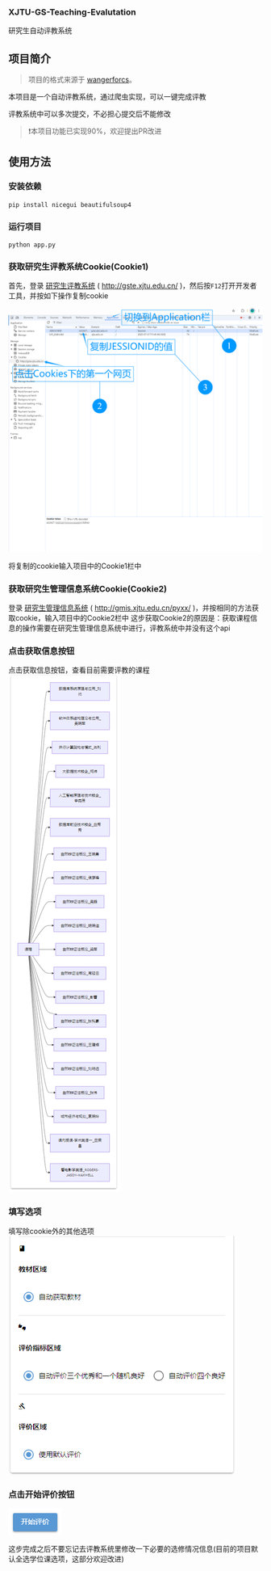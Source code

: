 ### XJTU-GS-Teaching-Evalutation
研究生自动评教系统

## 项目简介
> 项目的格式来源于 [wangerforcs](https://github.com/wangerforcs)。

本项目是一个自动评教系统，通过爬虫实现，可以一键完成评教

评教系统中可以多次提交，不必担心提交后不能修改

> ❗本项目功能已实现90%，欢迎提出PR改进

## 使用方法

### 安装依赖
```shell
pip install nicegui beautifulsoup4
```

### 运行项目
```shell
python app.py
```

### 获取研究生评教系统Cookie(Cookie1)
首先，登录 [研究生评教系统](http://gste.xjtu.edu.cn/) ( http://gste.xjtu.edu.cn/ )，然后按`F12`打开开发者工具，并按如下操作复制cookie

![cookie_1](cookie_1.png)

将复制的cookie输入项目中的Cookie1栏中

### 获取研究生管理信息系统Cookie(Cookie2)
登录 [研究生管理信息系统](http://gmis.xjtu.edu.cn/pyxx/) ( http://gmis.xjtu.edu.cn/pyxx/ )，并按相同的方法获取cookie，输入项目中的Cookie2栏中
这步获取Cookie2的原因是：获取课程信息的操作需要在研究生管理信息系统中进行，评教系统中并没有这个api

### 点击获取信息按钮
点击获取信息按钮，查看目前需要评教的课程
![get_info](get_info.png)

### 填写选项
填写除cookie外的其他选项
![options](options.png)

### 点击开始评价按钮
![commit](commit.png)

这步完成之后不要忘记去评教系统里修改一下必要的选修情况信息(目前的项目默认全选学位课选项，这部分欢迎改进)